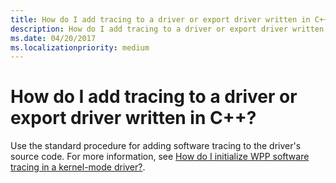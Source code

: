 ```yaml
---
title: How do I add tracing to a driver or export driver written in C++
description: How do I add tracing to a driver or export driver written in C++
ms.date: 04/20/2017
ms.localizationpriority: medium
---
```


# How do I add tracing to a driver or export driver written in C++?


Use the standard procedure for adding software tracing to the driver's source code. For more information, see [How do I initialize WPP software tracing in a kernel-mode driver?](how-do-i-initialize-wpp-software-tracing-in-a-kernel-mode-driver-.md).

 

 





